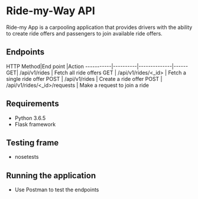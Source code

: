 # Ride-my-Way API

Ride-my App is a carpooling application that provides drivers with the ability to create ride offers 
and passengers to join available ride offers.
 
## Endpoints 
HTTP Method|End point |Action
-----------|----------|--------------|------
GET| /api/v1/rides   | Fetch all ride offers
GET | /api/v1/rides/<_id> | Fetch a single ride offer
POST | /api/v1/rides | Create a ride offer
POST | /api/v1/rides/<_id>/requests  | Make a request to join a ride


## Requirements
- Python 3.6.5
- Flask framework
## Testing frame
- nosetests

## Running the application
- Use Postman to test the endpoints

